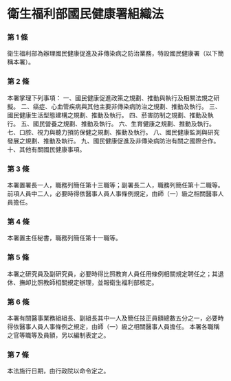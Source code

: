 # 衛生福利部國民健康署組織法

### 第 1 條

衛生福利部為辦理國民健康促進及非傳染病之防治業務，特設國民健康署（以下簡稱本署）。

### 第 2 條

本署掌理下列事項：
一、國民健康促進政策之規劃、推動與執行及相關法規之研擬。
二、癌症、心血管疾病與其他主要非傳染病防治之規劃、推動及執行。
三、國民健康生活型態建構之規劃、推動及執行。
四、菸害防制之規劃、推動及執行。
五、國民營養之規劃、推動及執行。
六、生育健康之規劃、推動及執行。
七、口腔、視力與聽力預防保健之規劃、推動及執行。
八、國民健康監測與研究發展之規劃、推動及執行。
九、國民健康促進及非傳染病防治有關之國際合作。
十、其他有關國民健康事項。

### 第 3 條

本署置署長一人，職務列簡任第十三職等；副署長二人，職務列簡任第十二職等。
前項人員中二人，必要時得依醫事人員人事條例規定，由師（一）級之相關醫事人員擔任。

### 第 4 條

本署置主任秘書，職務列簡任第十一職等。

### 第 5 條

本署之研究員及副研究員，必要時得比照教育人員任用條例相關規定聘任之；其退休、撫卹比照教師相關規定辦理，並報衛生福利部核定。

### 第 6 條

本署有關醫事業務組組長、副組長其中一人及簡任技正員額總數五分之一，必要時得依醫事人員人事條例之規定，由師（一）級之相關醫事人員擔任。
本署各職稱之官等職等及員額，另以編制表定之。

### 第 7 條

本法施行日期，由行政院以命令定之。
